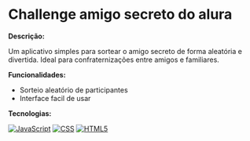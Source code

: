# Challenge amigo secreto do alura 

**Descrição:**

Um aplicativo simples para sortear o amigo secreto de forma aleatória e divertida. Ideal para confraternizações entre amigos e familiares.

**Funcionalidades:**

* Sorteio aleatório de participantes
* Interface facil de usar

**Tecnologias:**

[![JavaScript](https://img.shields.io/badge/javascript-3178c6?style=flat-square)](https://developer.mozilla.org/en-US/docs/Web/JavaScript)
[![CSS](https://img.shields.io/badge/css-blue?style=flat-square)](https://developer.mozilla.org/en-US/docs/Web/CSS)
[![HTML5](https://img.shields.io/badge/html5-E34F26?style=flat-square)](https://developer.mozilla.org/en-US/docs/Web/HTML)

